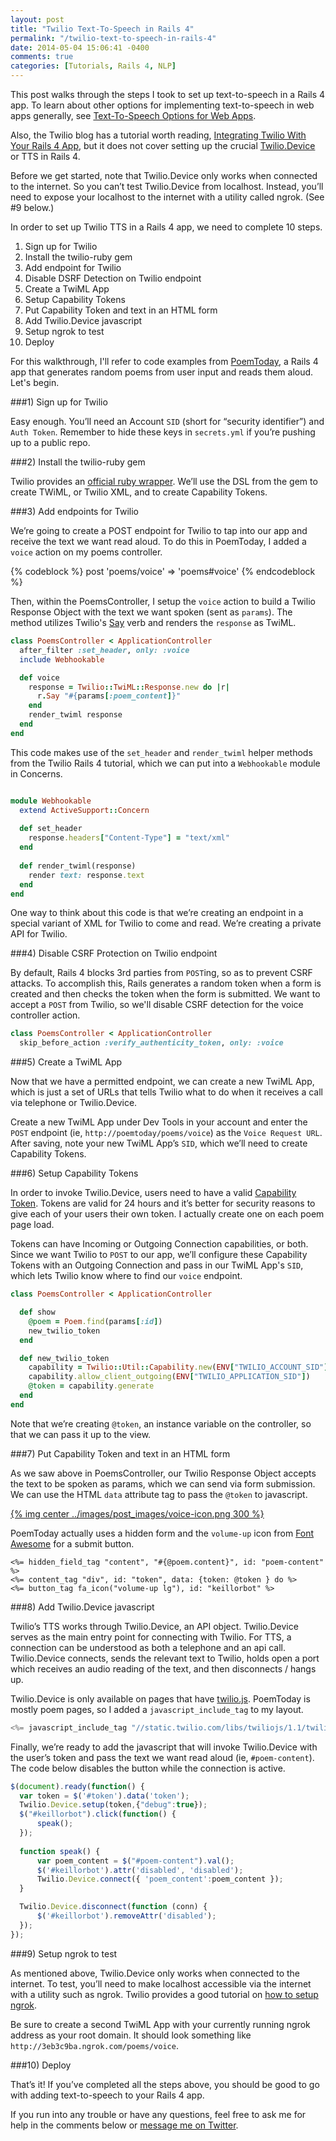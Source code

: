 ```yaml
---
layout: post
title: "Twilio Text-To-Speech in Rails 4"
permalink: "/twilio-text-to-speech-in-rails-4"
date: 2014-05-04 15:06:41 -0400
comments: true
categories: [Tutorials, Rails 4, NLP]
---
```


This post walks through the steps I took to set up text-to-speech in a Rails 4 app. To learn about other options for implementing text-to-speech in web apps generally, see [Text-To-Speech Options for Web Apps](/text-to-speech-options-for-web-apps).

Also, the Twilio blog has a tutorial worth reading, [Integrating Twilio With Your Rails 4 App](https://www.twilio.com/blog/2014/02/twilio-on-rails-integrating-twilio-with-your-rails-4-app.html), but it does not cover setting up the crucial [Twilio.Device](https://www.twilio.com/docs/client/device) or TTS in Rails 4.

Before we get started, note that Twilio.Device only works when connected to the internet. So you can’t test Twilio.Device from localhost. Instead, you’ll need to expose your localhost to the internet with a utility called ngrok. (See #9 below.)

In order to set up Twilio TTS in a Rails 4 app, we need to complete 10 steps.

1. Sign up for Twilio
2. Install the twilio-ruby gem
3. Add endpoint for Twilio
4. Disable DSRF Detection on Twilio endpoint
5. Create a TwiML App
6. Setup Capability Tokens
7. Put Capability Token and text in an HTML form
8. Add Twilio.Device javascript
9. Setup ngrok to test
10. Deploy

<!-- more -->

For this walkthrough, I'll refer to code examples from [PoemToday](http://www.poemtoday.com/), a Rails 4 app that generates random poems from user input and reads them aloud. Let's begin.

###1) Sign up for Twilio

Easy enough. You’ll need an Account `SID` (short for “security identifier”) and `Auth Token`. Remember to hide these keys in `secrets.yml` if you’re pushing up to a public repo.

###2) Install the twilio-ruby gem

Twilio provides an [official ruby wrapper](https://github.com/twilio/twilio-ruby). We’ll use the DSL from the gem to create TWiML, or Twilio XML, and to create Capability Tokens.

###3) Add endpoints for Twilio

We’re going to create a POST endpoint for Twilio to tap into our app and receive the text we want read aloud. To do this in PoemToday, I added a `voice` action on my poems controller.

{% codeblock %} post 'poems/voice' => 'poems#voice' {% endcodeblock %}

Then, within the PoemsController, I setup the `voice` action to build a Twilio Response Object with the text we want spoken (sent as `params`). The method utilizes Twilio's [Say](https://www.twilio.com/docs/api/twiml/say) verb and renders the `response` as TwiML. 

```ruby Twilio Endpoint Example https://github.com/alexpatriquin/poem-today/blob/master/app/controllers/poems_controller.rb source
class PoemsController < ApplicationController
  after_filter :set_header, only: :voice
  include Webhookable

  def voice
    response = Twilio::TwiML::Response.new do |r|
      r.Say "#{params[:poem_content]}"
    end
    render_twiml response
  end
end
```

This code makes use of the `set_header` and `render_twiml` helper methods from the Twilio Rails 4 tutorial, which we can put into a `Webhookable` module in Concerns.

```ruby Webhookable Concern https://github.com/alexpatriquin/poem-today/blob/master/app/controllers/concerns/webhookable.rb source

module Webhookable
  extend ActiveSupport::Concern
 
  def set_header
    response.headers["Content-Type"] = "text/xml"
  end
 
  def render_twiml(response)
    render text: response.text
  end
end
```

One way to think about this code is that we’re creating an endpoint in a special variant of XML for Twilio to come and read. We’re creating a private API for Twilio.

###4) Disable CSRF Protection on Twilio endpoint

By default, Rails 4 blocks 3rd parties from `POST`ing, so as to prevent CSRF attacks. To accomplish this, Rails generates a random token when a form is created and then checks the token when the form is submitted. We want to accept a `POST` from Twilio, so we'll disable CSRF detection for the voice controller action.

```ruby
class PoemsController < ApplicationController
  skip_before_action :verify_authenticity_token, only: :voice

```

###5) Create a TwiML App

Now that we have a permitted endpoint, we can create a new TwiML App, which is just a set of URLs that tells Twilio what to do when it receives a call via telephone or Twilio.Device.

Create a new TwiML App under Dev Tools in your account and enter the `POST` endpoint (ie, `http://poemtoday/poems/voice`) as the `Voice Request URL`. After saving, note your new TwiML App’s `SID`, which we’ll need to create Capability Tokens.

###6) Setup Capability Tokens

In order to invoke Twilio.Device, users need to have a valid [Capability Token](https://www.twilio.com/docs/client/capability-tokens). Tokens are valid for 24 hours and it’s better for security reasons to give each of your users their own token. I actually create one on each poem page load.

Tokens can have Incoming or Outgoing Connection capabilities, or both. Since we want Twilio to `POST` to  our app, we’ll configure these Capability Tokens with an Outgoing Connection and pass in our TwiML App's `SID`, which lets Twilio know where to find our `voice` endpoint.

```ruby Generating Twilio Capability Tokens https://github.com/alexpatriquin/poem-today/blob/master/app/controllers/poems_controller.rb source
class PoemsController < ApplicationController

  def show
    @poem = Poem.find(params[:id])
    new_twilio_token
  end

  def new_twilio_token
    capability = Twilio::Util::Capability.new(ENV["TWILIO_ACCOUNT_SID"],ENV["TWILIO_AUTH_TOKEN"])
    capability.allow_client_outgoing(ENV["TWILIO_APPLICATION_SID"])
    @token = capability.generate
  end
end
```

Note that we’re creating `@token`, an instance variable on the controller, so that we can pass it up to the view.

###7) Put Capability Token and text in an HTML form

As we saw above in PoemsController, our Twilio Response Object accepts the text to be spoken as params, which we can send via form submission. We can use the HTML `data` attribute tag to pass the `@token` to javascript. 

[{% img center ../images/post_images/voice-icon.png 300 %}](http://www.poemtoday.com/poems/5706?keyword=voice)

PoemToday actually uses a hidden form and the `volume-up` icon from [Font Awesome](http://fortawesome.github.io/) for a submit button.

```erb
<%= hidden_field_tag "content", "#{@poem.content}", id: "poem-content" %>
<%= content_tag "div", id: "token", data: {token: @token } do %>
<%= button_tag fa_icon("volume-up lg"), id: "keillorbot" %>
```

###8) Add Twilio.Device javascript

Twilio’s TTS works through Twilio.Device, an API object. Twilio.Device serves as the main entry point for connecting with Twilio. For TTS, a connection can be understood as both a telephone and an api call. Twilio.Device connects, sends the relevant text to Twilio, holds open a port which receives an audio reading of the text, and then disconnects / hangs up.

Twilio.Device is only available on pages that have [twilio.js](https://www.twilio.com/docs/client/twilio-js). PoemToday is mostly poem pages, so I added a `javascript_include_tag` to my layout.

```javascript
<%= javascript_include_tag "//static.twilio.com/libs/twiliojs/1.1/twilio.min.js" %>
```

Finally, we’re ready to add the javascript that will invoke Twilio.Device with the user’s token and pass the text we want read aloud (ie, `#poem-content`). The code below disables the button while the connection is active.

```javascript Twilio.Device Example https://github.com/alexpatriquin/poem-today/blob/master/app/assets/javascripts/poems.js source
$(document).ready(function() {
  var token = $('#token').data('token');
  Twilio.Device.setup(token,{"debug":true});
  $("#keillorbot").click(function() {
      speak();
  });
  
  function speak() {
      var poem_content = $("#poem-content").val(); 
      $('#keillorbot').attr('disabled', 'disabled');
      Twilio.Device.connect({ 'poem_content':poem_content });
  }

  Twilio.Device.disconnect(function (conn) {
      $('#keillorbot').removeAttr('disabled');
  });
});
```

###<a name="ngrok"></a>9) Setup ngrok to test

As mentioned above, Twilio.Device only works when connected to the internet. To test, you’ll need to make localhost accessible via the internet with a utility such as ngrok. Twilio provides a good tutorial on [how to setup ngrok](https://www.twilio.com/blog/2013/10/test-your-webhooks-locally-with-ngrok.html).

Be sure to create a second TwiML App with your currently running ngrok address as your root domain. It should look something like ```http://3eb3c9ba.ngrok.com/poems/voice```.

###<a name="deploy"></a>10) Deploy

That’s it! If you’ve completed all the steps above, you should be good to go with adding text-to-speech to your Rails 4 app. 

If you run into any trouble or have any questions, feel free to ask me for help in the comments below or [message me on Twitter](https://twitter.com/apatriq).